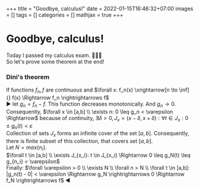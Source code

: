 +++
title = "Goodbye, calculus!"
date = 2022-01-15T16:46:32+07:00
images = []
tags = []
categories = []
mathjax = true
+++

# Goodbye, calculus!

Today I passed my calculus exam. 🎉🎉🎉  
So let's prove some theorem at the end!  

### Dini's theorem
If functions $f_n, f$ are continuous and $\forall x: f_n(x) \xrightarrow[n \to \inf]{} f(x) \Rightarrow f_n \rightrightarrows f$  
&#9654;
let $g_n = f_n - f$. This function decreases monotonically. And $g_n \to 0$.  
Consequently, $\forall x \in [a,b] \\ \exists n: 0 \leq g_n < \varepsilon \Rightarrow$ because of continuity,
$\exists \delta > 0, J_{x} = (x-\delta,x+\delta): \forall t \in J_{x}: 0 \leq g_n(t) < \varepsilon$  
Collection of sets $J_x$ forms an infinite cover of the set $[a,b]$. Consequently, there is finite subset of this collection, that covers set $[a,b]$.  
Let $N = max \lbrace n_i \rbrace$.  
$\forall t \in [a,b] \\ \exists J_{x_i}: t \in J_{x_i} \Rightarrow 0 \leq g_N(t) \leq g_{n_i} < \varepsilon$  
Finally: $\forall \varepsilon > 0 \\ \exists N \\ \forall n > N \\ \forall t \in [a,b]: |g_n(t) - 0| < \varepsilon \Rightarrow g_N \rightrightarrows 0 \Rightarrow f_N \rightrightarrows f$ &#9664;
